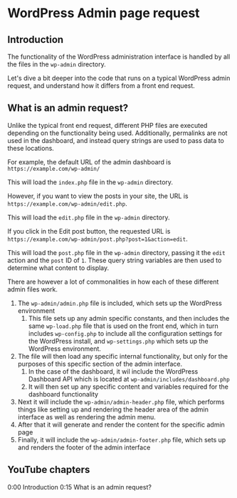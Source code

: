 # WordPress Admin page request

## Introduction

The functionality of the WordPress administration interface is handled by all the files in the `wp-admin` directory.

Let's dive a bit deeper into the code that runs on a typical WordPress admin request, and understand how it differs from a front end request.

## What is an admin request?

Unlike the typical front end request, different PHP files are executed depending on the functionality being used. Additionally, permalinks are not used in the dashboard, and instead query strings are used to pass data to these locations.

For example, the default URL of the admin dashboard is `https://example.com/wp-admin/`

This will load the `index.php` file in the `wp-admin` directory.

However, if you want to view the posts in your site, the URL is `https://example.com/wp-admin/edit.php`.

This will load the `edit.php` file in the `wp-admin` directory.

If you click in the Edit post button, the requested URL is `https://example.com/wp-admin/post.php?post=1&action=edit`.

This will load the `post.php` file in the `wp-admin` directory, passing it the `edit` action and the `post` ID of `1`. These query string variables are then used to determine what content to display.

There are however a lot of commonalities in how each of these different admin files work.

1. The `wp-admin/admin.php` file is included, which sets up the WordPress environment
    1. This file sets up any admin specific constants, and then includes the same `wp-load.php` file that is used on the front end, which in turn includes `wp-config.php` to include all the configuration settings for the WordPress install, and `wp-settings.php` which sets up the WordPress environment.
2. The file will then load any specific internal functionality, but only for the purposes of this specific section of the admin interface.
    1. In the case of the dashboard, it wil include the WordPress Dashboard API which is located at `wp-admin/includes/dashboard.php`
    2. It will then set up any specific content and variables required for the dashboard functionality
3. Next it will include the `wp-admin/admin-header.php` file, which performs things like setting up and rendering the header area of the admin interface as well as rendering the admin menu.
4. After that it will generate and render the content for the specific admin page
5. Finally, it will include the `wp-admin/admin-footer.php` file, which sets up and renders the footer of the admin interface

## YouTube chapters

0:00 Introduction
0:15 What is an admin request?